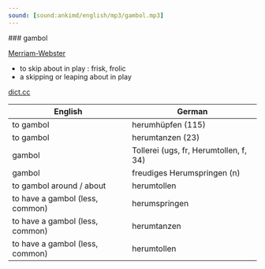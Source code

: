 ```yaml
---
sound: [sound:ankimd/english/mp3/gambol.mp3]
---
```


\### gambol

[Merriam-Webster](https://www.merriam-webster.com/dictionary/gambol)

- to skip about in play : frisk, frolic
- a skipping or leaping about in play

[dict.cc](https://www.dict.cc/gambol)

| English        | German       |
| -------------- | ------------ |
| to gambol | herumhüpfen (115) |
| to gambol | herumtanzen (23) |
| gambol | Tollerei (ugs, fr, Herumtollen, f, 34) |
| gambol | freudiges Herumspringen (n) |
| to gambol around / about | herumtollen |
| to have a gambol (less, common) | herumspringen |
| to have a gambol (less, common) | herumtanzen |
| to have a gambol (less, common) | herumtollen |
